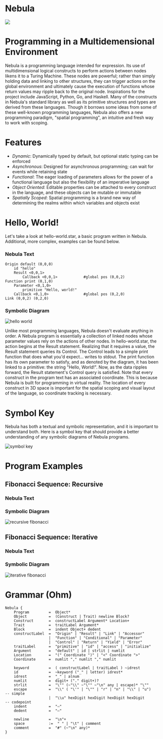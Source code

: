 # Nebula
![](/images/logos/Nebula-logo-small.png)

# Programming in a Multidemensional Environment
Nebula is a programming language intended for expression. Its use of multidimensional logical constructs to perform actions between nodes likens it to a Turing Machine. These nodes are powerful; rather than simply holding data and linking to other structures, they can trigger actions on the global environment and ultimately cause the execution of functions whose return values may ripple back to the original node. Inspirations for the project include JavaScript, Python, Go, and Haskell. Many of the constructs in Nebula's standard library as well as its primitive structures and types are derived from these languages. Though it borrows some ideas from some of these well-known programming languages, Nebula also offers a new programming paradigm, "spatial programming", an intuitive and fresh way to work with scoping.

# Features
- _Dynamic_: Dynamically typed by default, but optional static typing can be enforced
- _Asynchronous_: Designed for asynchronous programming; can wait for events while retaining state
- _Functional_: The eager loading of parameters allows for the power of a functional language but also the flexibility of an imperative language
- _Object Oriented_: Editable properties can be attached to every construct in the language, and these objects can be mutable or immutable
- _Spatially Scoped_: Spatial programming is a brand new way of determining the realms within which variables and objects exist

# Hello, World!
Let's take a look at hello-world.star, a basic program written in Nebula. Additional, more complex, examples can be found below.
### Nebula Text
```
Origin default (0,0,0)
    id "hello"
    Result <0,0,1>
        Callback <0,0,1>            #global pos (0,0,2)
Function print (0,1,0)
    Parameter <0,1,0>
        primitive "Hello, world!"
    Callback <0,1,0>                #global pos (0,2,0)
Link (0,0,2) (0,2,0)
```
### Symbolic Diagram
![hello world](/example-programs/hello_world.png)

Unlike most programming languages, Nebula doesn't evaluate anything in order. A Nebula program is essentially a collection of linked nodes whose parameter values rely on the actions of other nodes. In hello-world.star, the action begins at the Result statement. Realizing that it requires a value, the Result statement queries its Control. The Control leads to a simple print function that does what you'd expect... writes to stdout. The print function has its own parameter to satisfy, and as denoted by the diagram, it has been linked to a primitive: the string "Hello, World!". Now, as the data ripples forward, the Result statement's Control query is satisfied. Note that every construct in the program text has an associated coordinate. This is because Nebula is built for programming in virtual reality. The location of every construct in 3D space is important for the spatial scoping and visual layout of the language, so coordinate tracking is necessary.

# Symbol Key

Nebula has both a textual and symbolic representation, and it is important to understand both. Here is a symbol key that should provide a better understanding of any symbolic diagrams of Nebula programs.

![symbol key](/images/symbol-key.png)

# Program Examples

## Fibonacci Sequence: Recursive
### Nebula Text
### Symbolic Diagram
![recursive fibonacci](/example-programs/recursive_fib.png)
## Fibonacci Sequence: Iterative
### Nebula Text
### Symbolic Diagram
![iterative fibonacci](/example-programs/iterative_fib.png)

# Grammar (Ohm)
```
Nebula {
    Program         =  Object*
    Object          =  (Construct | Trait) newline Block?
    Construct       =  constructLabel Argument* Location+
    Trait           =  traitLabel Argument*
    Block           =  indent Object+ dedent
    constructLabel  =  "Origin" | "Result" | "Link" | "Accessor"
                    |  "Function" | "Conditional" | "Parameter"
                    |  "Control" | "Return" | "Yield" | "Error"
    traitLabel      =  "primitive" | "id" | "access" | "initialize"
    Argument        =  "default" | id | strlit | numlit
    Location        =  "(" Coordinate ")" | "<" Coordinate ">"
    Coordinate      =  numlit "," numlit "," numlit

    keyword         =  ( constructLabel | traitLabel ) ~idrest
    id              =  ~keyword ("_" | letter) idrest*
    idrest          =  "_" | alnum
    numlit          =  digit+ ("." digit+)?
    strlit          =  "\"" (~"\\" ~"\"" ~"\n" any | escape)* "\""
    escape          =  "\\" ( "\'" | "\"" | "r" | "n" | "\\" | "u")      -- simple
                    |  "\\u" hexDigit hexDigit hexDigit hexDigit         -- codepoint
    indent          =  "⇨"
    dedent          =  "⇦"

    newline         =  "\n"+
    space           :=  " " | "\t" | comment
    comment         =  "#" (~"\n" any)*
}
```
